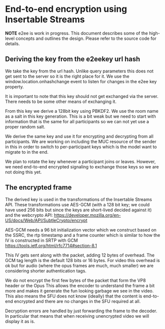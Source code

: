 # End-to-end encryption using Insertable Streams

**NOTE** e2ee is work in progress.
This document describes some of the high-level concepts and outlines the design.
Please refer to the source code for details.

## Deriving the key from the e2eekey url hash
We take the key from the url hash.  Unlike query parameters this does not get
sent to the server so it is the right place for it. We use
the window.location.onhashchange event to listen for changes in the e2ee
key property.

It is important to note that this key should not get exchanged via the server.
There needs to be some other means of exchanging it.

From this key we derive a 128bit key using PBKDF2. We use the room name as a salt in this key generation. This is a bit weak but we need to start with information that is the same for all participants so we can not yet use a proper random salt.

We derive the same key and use it for encrypting and decrypting from all participants. We are working on including the MUC resource of the sender in this in order to switch to per-participant keys which is the model want to migrate to in the end.

We plan to rotate the key whenever a participant joins or leaves. However, we need end-to-end encrypted signaling to exchange those keys so we are not doing this yet.

## The encrypted frame
The derived key is used in the transformations of the Insertable Streams API.
These transformations use AES-GCM (with a 128 bit key; we could have used
256 bits but since the keys are short-lived decided against it) and the
webcrypto API:
  https://developer.mozilla.org/en-US/docs/Web/API/SubtleCrypto/encrypt

AES-GCM needs a 96 bit initialization vector which we construct
based on the SSRC, the rtp timestamp and a frame counter which is similar to
how the IV is constructed in SRTP with GCM
  https://tools.ietf.org/html/rfc7714#section-8.1

This IV gets sent along with the packet, adding 12 bytes of overhead. The GCM
tag length is the default 128 bits or 16 bytes. For video this overhead is ok but
for audio (where the opus frames are much, much smaller) we are considering shorter
authentication tags.

We do not encrypt the first few bytes of the packet that form the VP8 header or the Opus
This allows the encoder to understand the frame a bit more and makes it generate the fun looking garbage we see in the video. This also means the SFU does not know (ideally) that the content is end-to-end encrypted and there are no changes in the SFU required at all.

Decryption errors are handled by just forwarding the frame to the decoder. In particular that means that when receiving unencrypted video we will display it as is.
